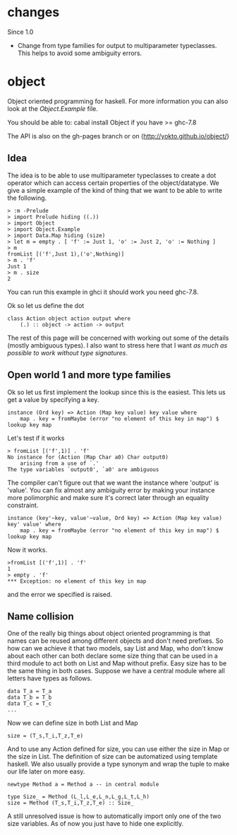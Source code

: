 # changes

Since 1.0

* Change from type families for output to multiparameter typeclasses. This helps to avoid some ambiguity errors.

# object

Object oriented programming for haskell.
For more information you can also look at the *Object.Example* file.

You should be able to:
	cabal install Object
if you have >= ghc-7.8

The API is also on the gh-pages branch or on (http://yokto.github.io/object/)

## Idea

The idea is to be able to use multiparameter typeclasses to create a dot operator which can access certain properties of the object/datatype. We give a simple example of the kind of thing that we want to be able to write the following.

	> :m -Prelude
	> import Prelude hiding ((.))
	> import Object
	> import Object.Example
	> import Data.Map hiding (size)
	> let m = empty . [ 'f' := Just 1, 'o' := Just 2, 'o' := Nothing ]
	> m
	fromList [('f',Just 1),('o',Nothing)]
	> m . 'f'
	Just 1
	> m . size
	2

You can run this example in ghci it should work you need ghc-7.8.

Ok so let us define the dot

	class Action object action output where
		(.) :: object -> action -> output

The rest of this page will be concerned with working out some of the details (mostly ambiguous types). I also want to stress here that I want *as much as possible to work without type signatures*.

## Open world 1 and more type families

Ok so let us first implement the lookup since this is the easiest. This lets us get a value by specifying a key.

	instance (Ord key) => Action (Map key value) key value where
		map . key = fromMaybe (error "no element of this key in map") $ lookup key map

Let's test if it works

	> fromList [('f',1)] . 'f'
	No instance for (Action (Map Char a0) Char output0)
		arising from a use of `.'
	The type variables `output0', `a0' are ambiguous

The compiler can't figure out that we want the instance where 'output' is 'value'. You can fix almost any ambiguity error by making your instance more polimorphic and make sure it's correct later through an equality constraint.

	instance (key'~key, value'~value, Ord key) => Action (Map key value) key' value' where
		map . key = fromMaybe (error "no element of this key in map") $ lookup key map

Now it works.

	>fromList [('f',1)] . 'f'
	1
	> empty . 'f'
	*** Exception: no element of this key in map

and the error we specified is raised.

## Name collision

One of the really big things about object oriented programming is that names can be reused among different objects and don't need prefixes. So how can we achieve it that two models, say List and Map, who don't know about each other can both declare some size thing that can be used in a third module to act both on List and Map without prefix. Easy size has to be the same thing in both cases. Suppose we have a central module where all letters have types as follows.

	data T_a = T_a
	data T_b = T_b
	data T_c = T_c
	...

Now we can define size in both List and Map

	size = (T_s,T_i,T_z,T_e)

And to use any Action defined for size, you can use either the size in Map or the size in List. The definition of size can be automatized using template haskell. We also usually provide a type synonym and wrap the tuple to make our life later on more easy.

	newtype Method a = Method a -- in central module
	
	type Size_ = Method (L_l,L_e,L_n,L_g,L_t,L_h)
	size = Method (T_s,T_i,T_z,T_e) :: Size_

A still unresolved issue is how to automatically import only one of the two size variables. As of now you just have to hide one explicitly.
